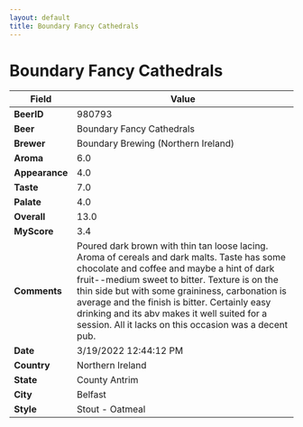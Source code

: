 ```yaml
---
layout: default
title: Boundary Fancy Cathedrals
---
```


# Boundary Fancy Cathedrals

| Field         | Value     |
|---------------|-----------|
| **BeerID** | 980793 |
| **Beer** | Boundary Fancy Cathedrals |
| **Brewer** | Boundary Brewing (Northern Ireland) |
| **Aroma** | 6.0 |
| **Appearance** | 4.0 |
| **Taste** | 7.0 |
| **Palate** | 4.0 |
| **Overall** | 13.0 |
| **MyScore** | 3.4 |
| **Comments** | Poured dark brown with thin tan loose lacing. Aroma of cereals and dark malts. Taste has some chocolate and coffee and maybe a hint of dark fruit--medium sweet to bitter. Texture is on the thin side but with some graininess, carbonation is average and the finish is bitter. Certainly easy drinking and its abv makes it well suited for a session. All it lacks on this occasion was a decent pub. |
| **Date** | 3/19/2022 12:44:12 PM |
| **Country** | Northern Ireland |
| **State** | County Antrim |
| **City** | Belfast |
| **Style** | Stout - Oatmeal |
